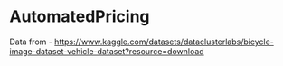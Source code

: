 # AutomatedPricing

Data from - https://www.kaggle.com/datasets/dataclusterlabs/bicycle-image-dataset-vehicle-dataset?resource=download
